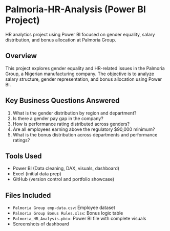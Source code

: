 # Palmoria-HR-Analysis (Power BI Project)
HR analytics project using Power BI focused on gender equality, salary distribution, and bonus allocation at Palmoria Group.

 ##  Overview
This project explores gender equality and HR-related issues in the Palmoria Group, a Nigerian manufacturing company. The objective is to analyze salary structure, gender representation, and bonus allocation using Power BI.

##  Key Business Questions Answered
1. What is the gender distribution by region and department?
2. Is there a gender pay gap in the company?
3. How is performance rating distributed across genders?
4. Are all employees earning above the regulatory $90,000 minimum?
5. What is the bonus distribution across departments and performance ratings?


##  Tools Used
- Power BI (Data cleaning, DAX, visuals, dashboard)
- Excel (initial data prep)
- GitHub (version control and portfolio showcase)

##  Files Included
- `Palmoria Group emp-data.csv`: Employee dataset
- `Palmoria Group Bonus Rules.xlsx`: Bonus logic table
- `Palmoria_HR_Analysis.pbix`: Power BI file with complete visuals
- Screenshots of dashboard
